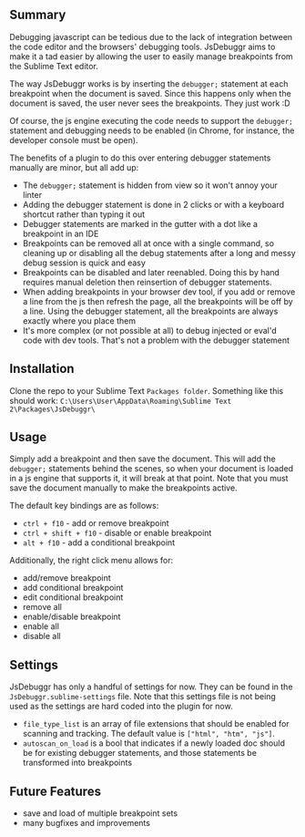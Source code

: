 Summary
---------
Debugging javascript can be tedious due to the lack of integration between the code editor and the browsers' debugging tools. JsDebuggr aims to make it a tad easier by allowing the user to easily manage breakpoints from the Sublime Text editor.  

The way JsDebuggr works is by inserting the `debugger;` statement at each breakpoint when the document is saved. Since this happens only when the document is saved, the user never sees the breakpoints. They just work :D

Of course, the js engine executing the code needs to support the `debugger;` statement and debugging needs to be enabled (in Chrome, for instance, the developer console must be open).

The benefits of a plugin to do this over entering debugger statements manually are minor, but all add up:
* The `debugger;` statement is hidden from view so it won't annoy your linter
* Adding the debugger statement is done in 2 clicks or with a keyboard shortcut rather than typing it out
* Debugger statements are marked in the gutter with a dot like a breakpoint in an IDE
* Breakpoints can be removed all at once with a single command, so cleaning up or disabling all the debug statements after a long and messy debug session is quick and easy
* Breakpoints can be disabled and later reenabled. Doing this by hand requires manual deletion then reinsertion of debugger statements.
* When adding breakpoints in your browser dev tool, if you add or remove a line from the js then refresh the page, all the breakpoints will be off by a line. Using the debugger statement, all the breakpoints are always exactly where you place them
* It's more complex (or not possible at all) to debug injected or eval'd code with dev tools. That's not a problem with the debugger statement


Installation
------------
Clone the repo to your Sublime Text `Packages folder`. Something like this should work: `C:\Users\User\AppData\Roaming\Sublime Text 2\Packages\JsDebuggr\`


Usage
-----
Simply add a breakpoint and then save the document. This will add the `debugger;` statements behind the scenes, so when your document is loaded in a js engine that supports it, it will break at that point. Note that you must save the document manually to make the breakpoints active.

The default key bindings are as follows:

* `ctrl + f10` - add or remove breakpoint
* `ctrl + shift + f10` - disable or enable breakpoint
* `alt + f10` - add a conditional breakpoint

Additionally, the right click menu allows for:

* add/remove breakpoint
* add conditional breakpoint
* edit conditional breakpoint
* remove all
* enable/disable breakpoint
* enable all
* disable all


Settings
--------
JsDebuggr has only a handful of settings for now. They can be found in the `JsDebuggr.sublime-settings` file. Note that this settings file is not being used as the settings are hard coded into the plugin for now.

* `file_type_list` is an array of file extensions that should be enabled for scanning and tracking. The default value is `["html", "htm", "js"]`.
* `autoscan_on_load` is a bool that indicates if a newly loaded doc should be for existing debugger statements, and those statements be transformed into breakpoints


Future Features
-----
* save and load of multiple breakpoint sets
* many bugfixes and improvements
